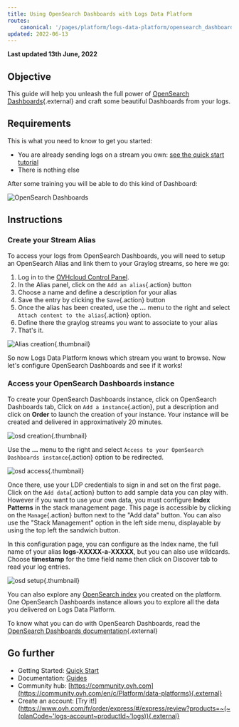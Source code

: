 ```yaml
---
title: Using OpenSearch Dashboards with Logs Data Platform
routes:
    canonical: '/pages/platform/logs-data-platform/opensearch_dashboards'
updated: 2022-06-13
---
```


**Last updated 13th June, 2022**

## Objective

This guide will help you unleash the full power of [OpenSearch Dashboards](https://opensearch.org/docs/latest/dashboards/index/){.external} and craft some beautiful Dashboards from your logs.

## Requirements

This is what you need to know to get you started:

- You are already sending logs on a stream you own: [see the quick start tutorial](/pages/platform/logs-data-platform/quick_start)
- There is nothing else

After some training you will be able to do this kind of Dashboard:

![OpenSearch Dashboards](images/osd.png)

## Instructions

### Create your Stream Alias

To access your logs from OpenSearch Dashboards, you will need to setup an OpenSearch Alias and link them to your Graylog streams, so here we go:

1. Log in to the [OVHcloud Control Panel](https://www.ovh.com/auth/?action=gotomanager&from=https://www.ovh.it/&ovhSubsidiary=it).
2. In the Alias panel, click on the `Add an alias`{.action} button
3. Choose a name and define a description for your alias
4. Save the entry by clicking the `Save`{.action} button
5. Once the alias has been created, use the **...** menu to the right and select `Attach content to the alias`{.action} option.
6. Define there the graylog streams you want to associate to your alias
7. That's it.

![Alias creation](images/alias.png){.thumbnail}

So now Logs Data Platform knows which stream you want to browse. Now let's configure OpenSearch Dashboards and see if it works!

### Access your OpenSearch Dashboards instance

To create your OpenSearch Dashboards instance, click on OpenSearch Dashboards tab, Click on `Add a instance`{.action}, put a description and click on **Order** to launch the creation of your instance. Your instance will be created and delivered in approximatively 20 minutes.

![osd creation](images/osd_created.png){.thumbnail}


Use the **...** menu to the right and select `Access to your OpenSearch Dashboards instance`{.action} option to be redirected.

![osd access](images/url.png){.thumbnail}

Once there, use your LDP credentials to sign in and set on the first page. Click on the `Add data`{.action} button to add sample data you can play with. However if you want to use your own data, you must configure **Index Patterns** in the stack management page. This page is accessible by clicking on the `Manage`{.action} button next to the "Add data" button. You can also use the "Stack Management" option in the left side menu, displayable by using the top left the sandwich button.

In this configuration page, you can configure as the Index name, the full name of your alias **logs-XXXXX-a-XXXXX**, but you can also use wildcards. Choose **timestamp** for the time field name then click on Discover tab to read your log entries.

![osd setup](images/osd_setup.png){.thumbnail}

You can also explore any [OpenSearch index](/pages/platform/logs-data-platform/index_as_a_service) you created on the platform. One OpenSearch Dashboards instance allows you to explore all the data you delivered on Logs Data Platform.

To know what you can do with OpenSearch Dashboards, read the [OpenSearch Dashboards documentation](https://opensearch.org/docs/latest/dashboards/index/){.external}

## Go further

- Getting Started: [Quick Start](/pages/platform/logs-data-platform/quick_start)
- Documentation: [Guides](/it/logs-data-platform/)
- Community hub: [https://community.ovh.com](https://community.ovh.com/en/c/Platform/data-platforms){.external}
- Create an account: [Try it!](https://www.ovh.com/fr/order/express/#/express/review?products=~(~(planCode~'logs-account~productId~'logs)){.external}

